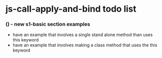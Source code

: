 # js-call-apply-and-bind todo list

### () - new s1-basic section examples
* have an example that involves a single stand alone method than uses this keyword
* have an example that involves making a class method that uses the this keyword